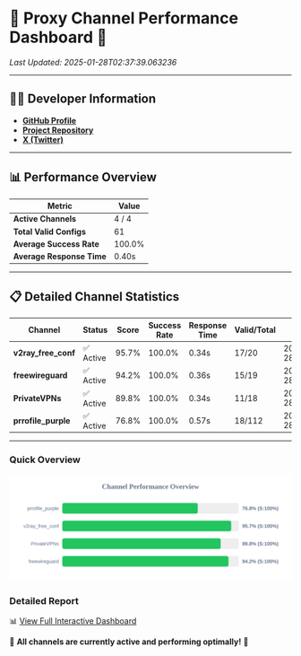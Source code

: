 # 🌟 Proxy Channel Performance Dashboard 🌟

_Last Updated: 2025-01-28T02:37:39.063236_

---

## 👩‍💻 Developer Information

- **[GitHub Profile](https://github.com/4n0nymou3)**  
- **[Project Repository](https://github.com/4n0nymou3/multi-proxy-config-fetcher)**  
- **[X (Twitter)](https://x.com/4n0nymou3)**  

---

## 📊 Performance Overview

| Metric                | Value       |
|-----------------------|-------------|
| **Active Channels**   | 4 / 4       |
| **Total Valid Configs** | 61          |
| **Average Success Rate** | 100.0%      |
| **Average Response Time** | 0.40s       |

---

## 📋 Detailed Channel Statistics

| Channel          | Status     | Score  | Success Rate | Response Time | Valid/Total | Last Success               |
|------------------|------------|--------|--------------|---------------|-------------|----------------------------|
| **v2ray_free_conf**  | ✅ Active  | 95.7%  | 100.0% | 0.34s         | 17/20       | 2025-01-28T02:37:38.298234 |
| **freewireguard**  | ✅ Active  | 94.2%  | 100.0% | 0.36s         | 15/19       | 2025-01-28T02:37:39.061303 |
| **PrivateVPNs**  | ✅ Active  | 89.8%  | 100.0% | 0.34s         | 11/18       | 2025-01-28T02:37:38.674005 |
| **prrofile_purple**  | ✅ Active  | 76.8%  | 100.0% | 0.57s         | 18/112       | 2025-01-28T02:37:37.923193 |

---

### Quick Overview
<div align="center">
  <a href="https://raw.githubusercontent.com/nullluser/NullRepo/refs/heads/main/assets/channel_stats_chart.svg">
    <img src="https://raw.githubusercontent.com/nullluser/NullRepo/refs/heads/main/assets/channel_stats_chart.svg" alt="Source Performance Statistics" width="800">
  </a>
</div>

### Detailed Report
📊 [View Full Interactive Dashboard](https://htmlpreview.github.io/?https://github.com/nullluser/NullRepo/blob/main/assets/performance_report.html)

🎉 **All channels are currently active and performing optimally!** 🎉
